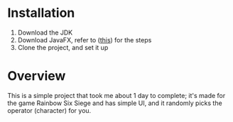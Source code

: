 # Installation

1. Download the JDK
2. Download JavaFX, refer to ([this](https://openjfx.io/openjfx-docs/)) for the steps
3. Clone the project, and set it up

# Overview

This is a simple project that took me about 1 day to complete; it's made for the game Rainbow Six Siege and has simple UI, and it randomly picks the operator (character) for you.
